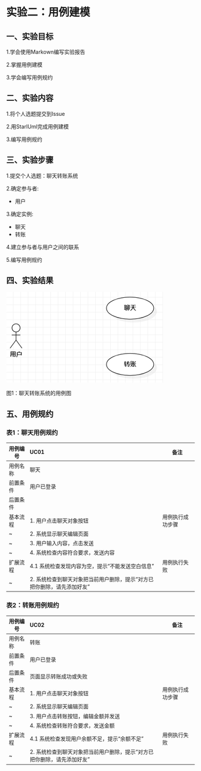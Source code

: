 # 实验二：用例建模

## 一、实验目标

1.学会使用Markown编写实验报告

2.掌握用例建模

3.学会编写用例规约

## 二、实验内容

1.将个人选题提交到Issue

2.用StarlUml完成用例建模

3.编写用例规约

## 三、实验步骤

1.提交个人选题：聊天转账系统

2.确定参与者:

  - 用户

3.确定实例:

  - 聊天
  - 转账

4.建立参与者与用户之间的联系

5.编写用例规约


## 四、实验结果

![用例图](./lab2_UseCaseDiagram1.jpg)

图1：聊天转账系统的用例图

## 五、用例规约
### 表1：聊天用例规约  

用例编号  | UC01 | 备注  
-|:-|-  
用例名称  | 聊天 |   
前置条件  | 用户已登录 |    
后置条件  |  |    
基本流程  | 1. 用户点击聊天对象按钮 |  用例执行成功步骤  
~| 2. 系统显示聊天编辑页面 |
~| 3. 用户输入内容，点击发送 |   
~| 4. 系统检查内容符合要求，发送内容 |
扩展流程  | 4.1 系统检查发现内容为空，提示“不能发送空白信息” | 用例执行失败
~| 2. 系统检查到聊天对象把当前用户删除，提示“对方已把你删除，请先添加好友” |

### 表2：转账用例规约  

用例编号  | UC02 | 备注  
-|:-|-  
用例名称  | 转账 |   
前置条件  | 用户已登录 |    
后置条件  | 页面显示转账成功或失败 |    
基本流程  | 1. 用户点击聊天对象按钮 |  用例执行成功步骤  
~| 2. 系统显示聊天编辑页面 |
~| 3. 用户点击转账按钮，编辑金额并发送 |   
~| 4. 系统检查转账符合要求，发送金额 |
扩展流程  | 4.1 系统检查发现用户余额不足，提示“余额不足” | 用例执行失败
~| 2. 系统检查到聊天对象把当前用户删除，提示“对方已把你删除，请先添加好友” |
